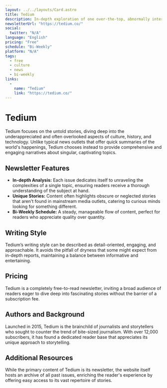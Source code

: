 ```yaml
---
layout: ../../layouts/Card.astro
title: Tedium
description: In-depth exploration of one over-the-top, abnormally interesting story per issue.
newsletterUrl: "https://tedium.co/"
social:
  twitter: "N/A"
language: "English"
pricing: "Free"
schedule: "Bi-Weekly"
platform: "N/A"
tags:
  - free
  - culture
  - news
  - bi-weekly
links:
  -
    name: "Tedium"
    link: "https://tedium.co/"
---
```

# Tedium
Tedium focuses on the untold stories, diving deep into the underappreciated and often overlooked aspects of culture, history, and technology. Unlike typical news outlets that offer quick summaries of the world's happenings, Tedium chooses instead to provide comprehensive and engaging narratives about singular, captivating topics.

## Newsletter Features
- **In-depth Analysis:** Each issue dedicates itself to unraveling the complexities of a single topic, ensuring readers receive a thorough understanding of the subject at hand.
- **Unique Stories:** Content often highlights obscure or neglected stories that aren't found in mainstream media outlets, catering to curious minds looking for something different.
- **Bi-Weekly Schedule:** A steady, manageable flow of content, perfect for readers who appreciate quality over quantity.

## Writing Style
Tedium’s writing style can be described as detail-oriented, engaging, and approachable. It avoids the pitfall of dryness that some might expect from in-depth reports, maintaining a balance between informative and entertaining.

## Pricing
Tedium is a completely free-to-read newsletter, inviting a broad audience of readers eager to dive deep into fascinating stories without the barrier of a subscription fee.

## Authors and Background
Launched in 2015, Tedium is the brainchild of journalists and storytellers who sought to counter the trend of bite-sized journalism. With over 12,000 subscribers, it has found a dedicated reader base that appreciates its unique approach to storytelling.

## Additional Resources
While the primary content of Tedium is its newsletter, the website itself hosts an archive of all past issues, enriching the reader's experience by offering easy access to its vast repertoire of stories.